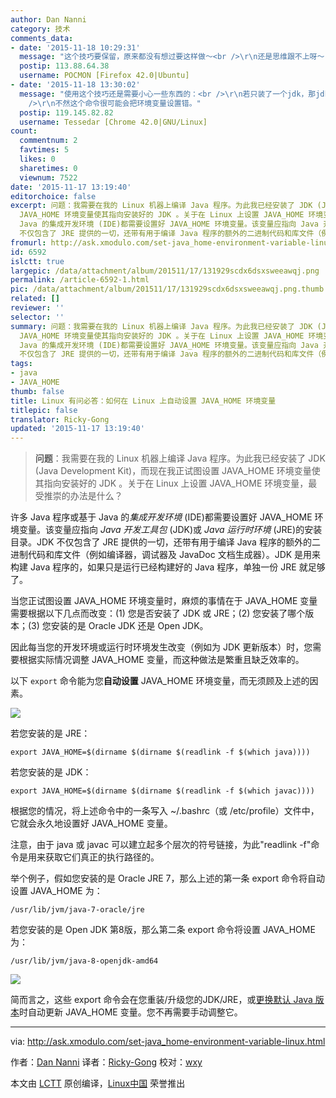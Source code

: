 ```yaml
---
author: Dan Nanni
category: 技术
comments_data:
- date: '2015-11-18 10:29:31'
  message: "这个技巧要保留，原来都没有想过要这样做～<br />\r\n还是思维跟不上呀～"
  postip: 113.88.64.38
  username: POCMON [Firefox 42.0|Ubuntu]
- date: '2015-11-18 13:30:02'
  message: "使用这个技巧还是需要小心一些东西的：<br />\r\n若只装了一个jdk，那jdk需要安装在bash可以自动找到的位置；<br />\r\n如果装了多个，那就要管理好环境变量，或者设置好update-alternatives。<br
    />\r\n不然这个命令很可能会把环境变量设置错。"
  postip: 119.145.82.82
  username: Tessedar [Chrome 42.0|GNU/Linux]
count:
  commentnum: 2
  favtimes: 5
  likes: 0
  sharetimes: 0
  viewnum: 7522
date: '2015-11-17 13:19:40'
editorchoice: false
excerpt: 问题：我需要在我的 Linux 机器上编译 Java 程序。为此我已经安装了 JDK (Java Development Kit)，而现在我正试图设置
  JAVA_HOME 环境变量使其指向安装好的 JDK 。关于在 Linux 上设置 JAVA_HOME 环境变量，最受推崇的办法是什么？  许多 Java 程序或基于
  Java 的集成开发环境 (IDE)都需要设置好 JAVA_HOME 环境变量。该变量应指向 Java 开发工具包 (JDK)或 Java 运行时环境 (JRE)的安装目录。JDK
  不仅包含了 JRE 提供的一切，还带有用于编译 Java 程序的额外的二进制代码和库文件（例如编译器，调试器及 JavaDoc 文档生成器）。JDK 是用
fromurl: http://ask.xmodulo.com/set-java_home-environment-variable-linux.html
id: 6592
islctt: true
largepic: /data/attachment/album/201511/17/131929scdx6dsxsweeawqj.png
permalink: /article-6592-1.html
pic: /data/attachment/album/201511/17/131929scdx6dsxsweeawqj.png.thumb.jpg
related: []
reviewer: ''
selector: ''
summary: 问题：我需要在我的 Linux 机器上编译 Java 程序。为此我已经安装了 JDK (Java Development Kit)，而现在我正试图设置
  JAVA_HOME 环境变量使其指向安装好的 JDK 。关于在 Linux 上设置 JAVA_HOME 环境变量，最受推崇的办法是什么？  许多 Java 程序或基于
  Java 的集成开发环境 (IDE)都需要设置好 JAVA_HOME 环境变量。该变量应指向 Java 开发工具包 (JDK)或 Java 运行时环境 (JRE)的安装目录。JDK
  不仅包含了 JRE 提供的一切，还带有用于编译 Java 程序的额外的二进制代码和库文件（例如编译器，调试器及 JavaDoc 文档生成器）。JDK 是用
tags:
- java
- JAVA_HOME
thumb: false
title: Linux 有问必答：如何在 Linux 上自动设置 JAVA_HOME 环境变量
titlepic: false
translator: Ricky-Gong
updated: '2015-11-17 13:19:40'
---
```



> 
> **问题**：我需要在我的 Linux 机器上编译 Java 程序。为此我已经安装了 JDK (Java Development Kit)，而现在我正试图设置 JAVA\_HOME 环境变量使其指向安装好的 JDK 。关于在 Linux 上设置 JAVA\_HOME 环境变量，最受推崇的办法是什么？
> 
> 
> 


许多 Java 程序或基于 Java 的*集成开发环境* (IDE)都需要设置好 JAVA\_HOME 环境变量。该变量应指向 *Java 开发工具包* (JDK)或 *Java 运行时环境* (JRE)的安装目录。JDK 不仅包含了 JRE 提供的一切，还带有用于编译 Java 程序的额外的二进制代码和库文件（例如编译器，调试器及 JavaDoc 文档生成器）。JDK 是用来构建 Java 程序的，如果只是运行已经构建好的 Java 程序，单独一份 JRE 就足够了。


当您正试图设置 JAVA\_HOME 环境变量时，麻烦的事情在于 JAVA\_HOME 变量需要根据以下几点而改变：(1) 您是否安装了 JDK 或 JRE；(2) 您安装了哪个版本；(3) 您安装的是 Oracle JDK 还是 Open JDK。


因此每当您的开发环境或运行时环境发生改变（例如为 JDK 更新版本）时，您需要根据实际情况调整 JAVA\_HOME 变量，而这种做法是繁重且缺乏效率的。


以下 `export` 命令能为您**自动设置** JAVA\_HOME 环境变量，而无须顾及上述的因素。


![](/data/attachment/album/201511/17/131929scdx6dsxsweeawqj.png)


若您安装的是 JRE：



```
export JAVA_HOME=$(dirname $(dirname $(readlink -f $(which java))))

```

若您安装的是 JDK：



```
export JAVA_HOME=$(dirname $(dirname $(readlink -f $(which javac))))

```

根据您的情况，将上述命令中的一条写入 ~/.bashrc（或 /etc/profile）文件中，它就会永久地设置好 JAVA\_HOME 变量。


注意，由于 java 或 javac 可以建立起多个层次的符号链接，为此"readlink -f"命令是用来获取它们真正的执行路径的。


举个例子，假如您安装的是 Oracle JRE 7，那么上述的第一条 export 命令将自动设置 JAVA\_HOME 为：



```
/usr/lib/jvm/java-7-oracle/jre

```

若您安装的是 Open JDK 第8版，那么第二条 export 命令将设置 JAVA\_HOME 为：



```
/usr/lib/jvm/java-8-openjdk-amd64

```

![](/data/attachment/album/201511/17/131941nki1kf7gv9g5nkcg.jpg)


简而言之，这些 export 命令会在您重装/升级您的JDK/JRE，或[更换默认 Java 版本](http://ask.xmodulo.com/change-default-java-version-linux.html)时自动更新 JAVA\_HOME 变量。您不再需要手动调整它。




---


via: <http://ask.xmodulo.com/set-java_home-environment-variable-linux.html>


作者：[Dan Nanni](http://ask.xmodulo.com/author/nanni) 译者：[Ricky-Gong](https://github.com/Ricky-Gong) 校对：[wxy](https://github.com/wxy)


本文由 [LCTT](https://github.com/LCTT/TranslateProject) 原创编译，[Linux中国](https://linux.cn/) 荣誉推出